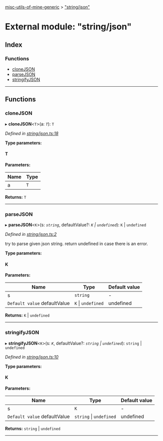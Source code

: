 [misc-utils-of-mine-generic](../README.md) > ["string/json"](../modules/_string_json_.md)

# External module: "string/json"

## Index

### Functions

* [cloneJSON](_string_json_.md#clonejson)
* [parseJSON](_string_json_.md#parsejson)
* [stringifyJSON](_string_json_.md#stringifyjson)

---

## Functions

<a id="clonejson"></a>

###  cloneJSON

▸ **cloneJSON**<`T`>(a: *`T`*): `T`

*Defined in [string/json.ts:18](https://github.com/cancerberoSgx/misc-utils-of-mine/blob/1934db3/misc-utils-of-mine-generic/src/string/json.ts#L18)*

**Type parameters:**

#### T 
**Parameters:**

| Name | Type |
| ------ | ------ |
| a | `T` |

**Returns:** `T`

___
<a id="parsejson"></a>

###  parseJSON

▸ **parseJSON**<`K`>(s: *`string`*, defaultValue?: *`K` \| `undefined`*): `K` \| `undefined`

*Defined in [string/json.ts:2](https://github.com/cancerberoSgx/misc-utils-of-mine/blob/1934db3/misc-utils-of-mine-generic/src/string/json.ts#L2)*

try to parse given json string. return undefined in case there is an error.

**Type parameters:**

#### K 
**Parameters:**

| Name | Type | Default value |
| ------ | ------ | ------ |
| s | `string` | - |
| `Default value` defaultValue | `K` \| `undefined` |  undefined |

**Returns:** `K` \| `undefined`

___
<a id="stringifyjson"></a>

###  stringifyJSON

▸ **stringifyJSON**<`K`>(s: *`K`*, defaultValue?: *`string` \| `undefined`*): `string` \| `undefined`

*Defined in [string/json.ts:10](https://github.com/cancerberoSgx/misc-utils-of-mine/blob/1934db3/misc-utils-of-mine-generic/src/string/json.ts#L10)*

**Type parameters:**

#### K 
**Parameters:**

| Name | Type | Default value |
| ------ | ------ | ------ |
| s | `K` | - |
| `Default value` defaultValue | `string` \| `undefined` |  undefined |

**Returns:** `string` \| `undefined`

___

